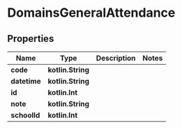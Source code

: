 
# DomainsGeneralAttendance

## Properties
| Name | Type | Description | Notes |
| ------------ | ------------- | ------------- | ------------- |
| **code** | **kotlin.String** |  |  |
| **datetime** | **kotlin.String** |  |  |
| **id** | **kotlin.Int** |  |  |
| **note** | **kotlin.String** |  |  |
| **schoolId** | **kotlin.Int** |  |  |



